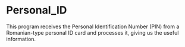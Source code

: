 # Personal_ID
This program receives the Personal Identification Number (PIN) from a Romanian-type personal ID card and processes it, giving us the useful information.

